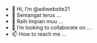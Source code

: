 - 👋 Hi, I’m @adiwebsite21
- 👀 Semangat terus ...
- 🌱 Raih Impian muu ...
- 💞️ I’m looking to collaborate on ...
- 📫 How to reach me ...

<!---
adiwebsite21/adiwebsite21 is a ✨ special ✨ repository because its `README.md` (this file) appears on your GitHub profile.
You can click the Preview link to take a look at your changes.
--->
